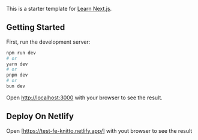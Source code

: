This is a starter template for [Learn Next.js](https://nextjs.org/learn).

## Getting Started

First, run the development server:

```bash
npm run dev
# or
yarn dev
# or
pnpm dev
# or
bun dev
```

Open [http://localhost:3000](http://localhost:3000) with your browser to see the result.

## Deploy On Netlify

Open [https://test-fe-knitto.netlify.app/] with yout browser to see the result
